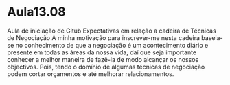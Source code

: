 Aula13.08
=========

Aula de iniciação de Gitub
Expectativas em relação a cadeira de Técnicas de Negociação
A minha motivação para inscrever-me nesta cadeira baseia-se no conhecimento de que a negociação é um acontecimento diário e presente em todas as áreas da nossa vida, daí que seja importante conhecer a melhor maneira de fazê-la de modo alcançar os nossos objectivos. Pois, tendo o domínio de algumas técnicas de negociação podem cortar orçamentos e até melhorar relacionamentos.
